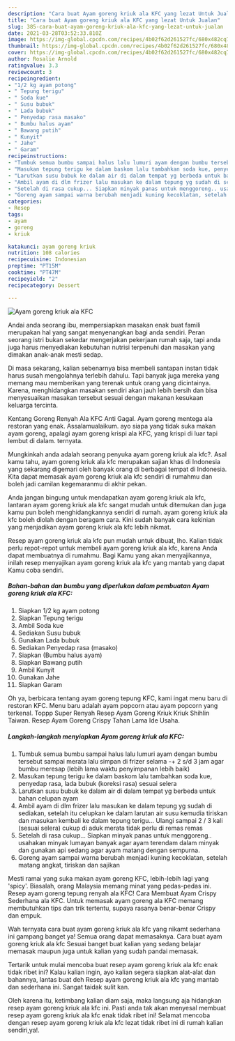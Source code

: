 ```yaml
---
description: "Cara buat Ayam goreng kriuk ala KFC yang lezat Untuk Jualan"
title: "Cara buat Ayam goreng kriuk ala KFC yang lezat Untuk Jualan"
slug: 385-cara-buat-ayam-goreng-kriuk-ala-kfc-yang-lezat-untuk-jualan
date: 2021-03-28T03:52:33.810Z
image: https://img-global.cpcdn.com/recipes/4b02f62d261527fc/680x482cq70/ayam-goreng-kriuk-ala-kfc-foto-resep-utama.jpg
thumbnail: https://img-global.cpcdn.com/recipes/4b02f62d261527fc/680x482cq70/ayam-goreng-kriuk-ala-kfc-foto-resep-utama.jpg
cover: https://img-global.cpcdn.com/recipes/4b02f62d261527fc/680x482cq70/ayam-goreng-kriuk-ala-kfc-foto-resep-utama.jpg
author: Rosalie Arnold
ratingvalue: 3.3
reviewcount: 3
recipeingredient:
- "1/2 kg ayam potong"
- " Tepung terigu"
- " Soda kue"
- " Susu bubuk"
- " Lada bubuk"
- " Penyedap rasa masako"
- " Bumbu halus ayam"
- " Bawang putih"
- " Kunyit"
- " Jahe"
- " Garam"
recipeinstructions:
- "Tumbuk semua bumbu sampai halus lalu lumuri ayam dengan bumbu tersebut sampai merata lalu simpan di frizer selama -+ 2 s/d 3 jam agar bumbu meresap (lebih lama waktu penyimpanan lebih baik)"
- "Masukan tepung terigu ke dalam baskom lalu tambahkan soda kue, penyedap rasa, lada bubuk (koreksi rasa) sesuai selera"
- "Larutkan susu bubuk ke dalam air di dalam tempat yg berbeda untuk bahan celupan ayam"
- "Ambil ayam di dlm frizer lalu masukan ke dalam tepung yg sudah di sediakan, setelah itu celupkan ke dalam larutan air susu kemudia tiriskan dan masukan kembali ke dalam tepung terigu... Ulangi sampai 2 / 3 kali (sesuai selera) cukup di aduk merata tidak perlu di remas remas"
- "Setelah di rasa cukup... Siapkan minyak panas untuk menggoreng.. usahakan minyak lumayan banyak agar ayam terendam dalam minyak dan gunakan api sedang agar ayam matang dengan sempurna."
- "Goreng ayam sampai warna berubah menjadi kuning kecoklatan, setelah matang angkat, tiriskan dan sajikan"
categories:
- Resep
tags:
- ayam
- goreng
- kriuk

katakunci: ayam goreng kriuk 
nutrition: 108 calories
recipecuisine: Indonesian
preptime: "PT15M"
cooktime: "PT47M"
recipeyield: "2"
recipecategory: Dessert

---
```



![Ayam goreng kriuk ala KFC](https://img-global.cpcdn.com/recipes/4b02f62d261527fc/680x482cq70/ayam-goreng-kriuk-ala-kfc-foto-resep-utama.jpg)

Andai anda seorang ibu, mempersiapkan masakan enak buat famili merupakan hal yang sangat menyenangkan bagi anda sendiri. Peran seorang istri bukan sekedar mengerjakan pekerjaan rumah saja, tapi anda juga harus menyediakan kebutuhan nutrisi terpenuhi dan masakan yang dimakan anak-anak mesti sedap.

Di masa  sekarang, kalian sebenarnya bisa membeli santapan instan tidak harus susah mengolahnya terlebih dahulu. Tapi banyak juga mereka yang memang mau memberikan yang terenak untuk orang yang dicintainya. Karena, menghidangkan masakan sendiri akan jauh lebih bersih dan bisa menyesuaikan masakan tersebut sesuai dengan makanan kesukaan keluarga tercinta. 

Kentang Goreng Renyah Ala KFC Anti Gagal. Ayam goreng mentega ala restoran yang enak. Assalamualaikum. ayo siapa yang tidak suka makan ayam goreng, apalagi ayam goreng krispi ala KFC, yang krispi di luar tapi lembut di dalam. ternyata.

Mungkinkah anda adalah seorang penyuka ayam goreng kriuk ala kfc?. Asal kamu tahu, ayam goreng kriuk ala kfc merupakan sajian khas di Indonesia yang sekarang digemari oleh banyak orang di berbagai tempat di Indonesia. Kita dapat memasak ayam goreng kriuk ala kfc sendiri di rumahmu dan boleh jadi camilan kegemaranmu di akhir pekan.

Anda jangan bingung untuk mendapatkan ayam goreng kriuk ala kfc, lantaran ayam goreng kriuk ala kfc sangat mudah untuk ditemukan dan juga kamu pun boleh menghidangkannya sendiri di rumah. ayam goreng kriuk ala kfc boleh diolah dengan beragam cara. Kini sudah banyak cara kekinian yang menjadikan ayam goreng kriuk ala kfc lebih nikmat.

Resep ayam goreng kriuk ala kfc pun mudah untuk dibuat, lho. Kalian tidak perlu repot-repot untuk membeli ayam goreng kriuk ala kfc, karena Anda dapat membuatnya di rumahmu. Bagi Kamu yang akan menyajikannya, inilah resep menyajikan ayam goreng kriuk ala kfc yang mantab yang dapat Kamu coba sendiri.

<!--inarticleads1-->

##### Bahan-bahan dan bumbu yang diperlukan dalam pembuatan Ayam goreng kriuk ala KFC:

1. Siapkan 1/2 kg ayam potong
1. Siapkan  Tepung terigu
1. Ambil  Soda kue
1. Sediakan  Susu bubuk
1. Gunakan  Lada bubuk
1. Sediakan  Penyedap rasa (masako)
1. Siapkan  (Bumbu halus ayam)
1. Siapkan  Bawang putih
1. Ambil  Kunyit
1. Gunakan  Jahe
1. Siapkan  Garam


Oh ya, berbicara tentang ayam goreng tepung KFC, kami ingat menu baru di restoran KFC. Menu baru adalah ayam popcorn atau ayam popcorn yang terkenal. Toppp Super Renyah Resep Ayam Goreng Kriuk Kriuk Shihlin Taiwan. Resep Ayam Goreng Crispy Tahan Lama Ide Usaha. 

<!--inarticleads2-->

##### Langkah-langkah menyiapkan Ayam goreng kriuk ala KFC:

1. Tumbuk semua bumbu sampai halus lalu lumuri ayam dengan bumbu tersebut sampai merata lalu simpan di frizer selama -+ 2 s/d 3 jam agar bumbu meresap (lebih lama waktu penyimpanan lebih baik)
1. Masukan tepung terigu ke dalam baskom lalu tambahkan soda kue, penyedap rasa, lada bubuk (koreksi rasa) sesuai selera
1. Larutkan susu bubuk ke dalam air di dalam tempat yg berbeda untuk bahan celupan ayam
1. Ambil ayam di dlm frizer lalu masukan ke dalam tepung yg sudah di sediakan, setelah itu celupkan ke dalam larutan air susu kemudia tiriskan dan masukan kembali ke dalam tepung terigu... Ulangi sampai 2 / 3 kali (sesuai selera) cukup di aduk merata tidak perlu di remas remas
1. Setelah di rasa cukup... Siapkan minyak panas untuk menggoreng.. usahakan minyak lumayan banyak agar ayam terendam dalam minyak dan gunakan api sedang agar ayam matang dengan sempurna.
1. Goreng ayam sampai warna berubah menjadi kuning kecoklatan, setelah matang angkat, tiriskan dan sajikan


Mesti ramai yang suka makan ayam goreng KFC, lebih-lebih lagi yang &#39;spicy&#39;. Biasalah, orang Malaysia memang minat yang pedas-pedas ini. Resep ayam goreng tepung renyah ala KFC! Cara Membuat Ayam Crispy Sederhana ala KFC. Untuk memasak ayam goreng ala KFC memang membutuhkan tips dan trik tertentu, supaya rasanya benar-benar Crispy dan empuk. 

Wah ternyata cara buat ayam goreng kriuk ala kfc yang nikamt sederhana ini gampang banget ya! Semua orang dapat memasaknya. Cara buat ayam goreng kriuk ala kfc Sesuai banget buat kalian yang sedang belajar memasak maupun juga untuk kalian yang sudah pandai memasak.

Tertarik untuk mulai mencoba buat resep ayam goreng kriuk ala kfc enak tidak ribet ini? Kalau kalian ingin, ayo kalian segera siapkan alat-alat dan bahannya, lantas buat deh Resep ayam goreng kriuk ala kfc yang mantab dan sederhana ini. Sangat taidak sulit kan. 

Oleh karena itu, ketimbang kalian diam saja, maka langsung aja hidangkan resep ayam goreng kriuk ala kfc ini. Pasti anda tak akan menyesal membuat resep ayam goreng kriuk ala kfc enak tidak ribet ini! Selamat mencoba dengan resep ayam goreng kriuk ala kfc lezat tidak ribet ini di rumah kalian sendiri,ya!.

